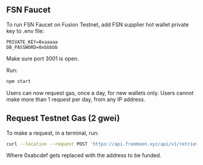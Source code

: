 ## FSN Faucet

To run FSN Faucet on Fusion Testnet, add FSN supplier hot wallet private key to .env file:

```
PRIVATE_KEY=0xaaaaa
DB_PASSWORD=0xbbbbb
```

Make sure port 3001 is open.

Run:

```bash
npm start
```

Users can now request gas, once a day, for new wallets only. Users cannot make more than 1 request per day, from any IP address.

## Request Testnet Gas (2 gwei)

To make a request, in a terminal, run:

```bash
curl --location --request POST 'https://api.freemoon.xyz/api/v1/retrieve' --header 'Content-Type: application/json' --data-raw '{"walletAddress": "0xabcdef"}'
```

Where 0xabcdef gets replaced with the address to be funded.
